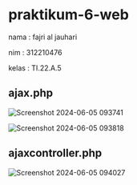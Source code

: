# praktikum-6-web

nama : fajri al jauhari

nim : 312210476

kelas : TI.22.A.5


## ajax.php
![Screenshot 2024-06-05 093741](https://github.com/allfazri2001/praktikum-6-web/assets/167978131/bc06ece6-3652-479c-acf4-41245c42c50a)

![Screenshot 2024-06-05 093818](https://github.com/allfazri2001/praktikum-6-web/assets/167978131/9f11e9fa-4cda-42c2-901d-9a9f319a1583)



## ajaxcontroller.php
![Screenshot 2024-06-05 094027](https://github.com/allfazri2001/praktikum-6-web/assets/167978131/123a9318-c221-4805-98cf-6db4d47f77d9)


